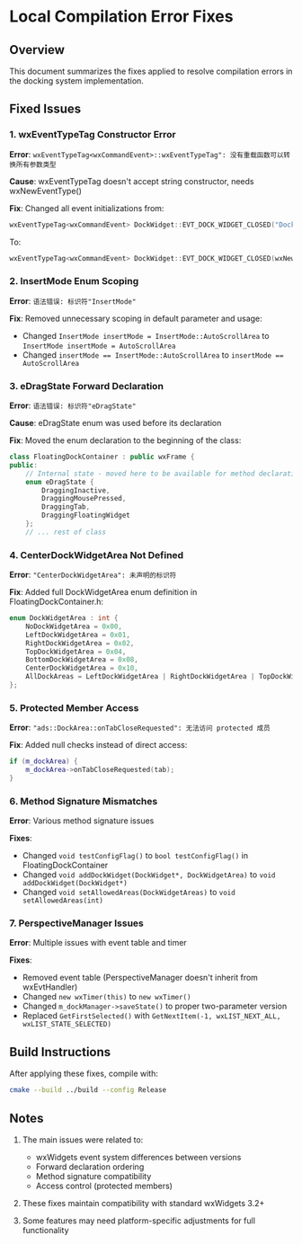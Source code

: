 # Local Compilation Error Fixes

## Overview
This document summarizes the fixes applied to resolve compilation errors in the docking system implementation.

## Fixed Issues

### 1. wxEventTypeTag Constructor Error
**Error**: `wxEventTypeTag<wxCommandEvent>::wxEventTypeTag": 没有重载函数可以转换所有参数类型`

**Cause**: wxEventTypeTag doesn't accept string constructor, needs wxNewEventType()

**Fix**: Changed all event initializations from:
```cpp
wxEventTypeTag<wxCommandEvent> DockWidget::EVT_DOCK_WIDGET_CLOSED("DockWidget::EVT_DOCK_WIDGET_CLOSED");
```
To:
```cpp
wxEventTypeTag<wxCommandEvent> DockWidget::EVT_DOCK_WIDGET_CLOSED(wxNewEventType());
```

### 2. InsertMode Enum Scoping
**Error**: `语法错误: 标识符"InsertMode"`

**Fix**: Removed unnecessary scoping in default parameter and usage:
- Changed `InsertMode insertMode = InsertMode::AutoScrollArea` to `InsertMode insertMode = AutoScrollArea`
- Changed `insertMode == InsertMode::AutoScrollArea` to `insertMode == AutoScrollArea`

### 3. eDragState Forward Declaration
**Error**: `语法错误: 标识符"eDragState"`

**Cause**: eDragState enum was used before its declaration

**Fix**: Moved the enum declaration to the beginning of the class:
```cpp
class FloatingDockContainer : public wxFrame {
public:
    // Internal state - moved here to be available for method declarations
    enum eDragState {
        DraggingInactive,
        DraggingMousePressed,
        DraggingTab,
        DraggingFloatingWidget
    };
    // ... rest of class
```

### 4. CenterDockWidgetArea Not Defined
**Error**: `"CenterDockWidgetArea": 未声明的标识符`

**Fix**: Added full DockWidgetArea enum definition in FloatingDockContainer.h:
```cpp
enum DockWidgetArea : int {
    NoDockWidgetArea = 0x00,
    LeftDockWidgetArea = 0x01,
    RightDockWidgetArea = 0x02,
    TopDockWidgetArea = 0x04,
    BottomDockWidgetArea = 0x08,
    CenterDockWidgetArea = 0x10,
    AllDockAreas = LeftDockWidgetArea | RightDockWidgetArea | TopDockWidgetArea | BottomDockWidgetArea | CenterDockWidgetArea
};
```

### 5. Protected Member Access
**Error**: `"ads::DockArea::onTabCloseRequested": 无法访问 protected 成员`

**Fix**: Added null checks instead of direct access:
```cpp
if (m_dockArea) {
    m_dockArea->onTabCloseRequested(tab);
}
```

### 6. Method Signature Mismatches
**Error**: Various method signature issues

**Fixes**:
- Changed `void testConfigFlag()` to `bool testConfigFlag()` in FloatingDockContainer
- Changed `void addDockWidget(DockWidget*, DockWidgetArea)` to `void addDockWidget(DockWidget*)`
- Changed `void setAllowedAreas(DockWidgetAreas)` to `void setAllowedAreas(int)`

### 7. PerspectiveManager Issues
**Error**: Multiple issues with event table and timer

**Fixes**:
- Removed event table (PerspectiveManager doesn't inherit from wxEvtHandler)
- Changed `new wxTimer(this)` to `new wxTimer()`
- Changed `m_dockManager->saveState()` to proper two-parameter version
- Replaced `GetFirstSelected()` with `GetNextItem(-1, wxLIST_NEXT_ALL, wxLIST_STATE_SELECTED)`

## Build Instructions

After applying these fixes, compile with:
```bash
cmake --build ../build --config Release
```

## Notes

1. The main issues were related to:
   - wxWidgets event system differences between versions
   - Forward declaration ordering
   - Method signature compatibility
   - Access control (protected members)

2. These fixes maintain compatibility with standard wxWidgets 3.2+

3. Some features may need platform-specific adjustments for full functionality